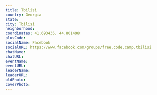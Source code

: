 ```yaml
---
title: Tbilisi
country: Georgia
state: 
city: Tbilisi
neighborhood: 
coordinates: 41.693435, 44.801498
plusCode:
socialName: Facebook
socialURL: https://www.facebook.com/groups/free.code.camp.tbilisi
chatName:
chatURL:
eventName:
eventURL:
leaderName:
leaderURL:
oldPhoto: 
coverPhoto:
---
```

